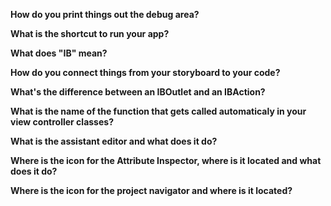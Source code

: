 **How do you print things out the debug area?**

**What is the shortcut to run your app?**

**What does "IB" mean?**

**How do you connect things from your storyboard to your code?**

**What's the difference between an IBOutlet and an IBAction?**

**What is the name of the function that gets called automaticaly in your view controller classes?**

**What is the assistant editor and what does it do?**

**Where is the icon for the Attribute Inspector, where is it located and what does it do?**

**Where is the icon for the project navigator and where is it located?**

